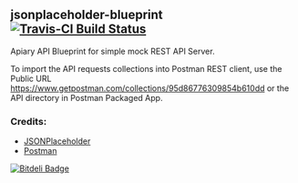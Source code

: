 ## jsonplaceholder-blueprint [![Travis-CI Build Status](https://travis-ci.org/gdumitrescu/jsonplaceholder-blueprint.png?branch=master)](https://travis-ci.org/gdumitrescu/jsonplaceholder-blueprint)

Apiary API Blueprint for simple mock REST API Server. 

To import the API requests collections into Postman REST client, use the Public URL https://www.getpostman.com/collections/95d86776309854b610dd or the API directory in Postman Packaged App.

### Credits:

- [JSONPlaceholder](https://github.com/typicode/jsonplaceholder)
- [Postman](http://www.getpostman.com/)

[![Bitdeli Badge](https://d2weczhvl823v0.cloudfront.net/gdumitrescu/jsonplaceholder-blueprint/trend.png)](https://bitdeli.com/free "Bitdeli Badge")

